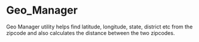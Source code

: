 # Geo_Manager


Geo Manager utility helps find latitude, longitude, state, district etc from the zipcode and also calculates the distance between the two zipcodes.


